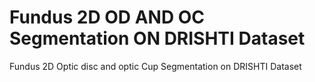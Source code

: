# Fundus 2D OD AND OC Segmentation ON DRISHTI Dataset
Fundus 2D Optic disc and optic Cup Segmentation on DRISHTI Dataset
